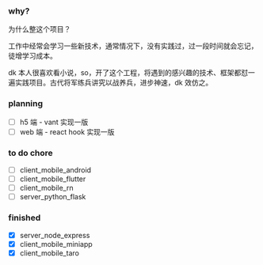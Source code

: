 ### why?

为什么整这个项目？

工作中经常会学习一些新技术，通常情况下，没有实践过，过一段时间就会忘记，徒增学习成本。

dk 本人很喜欢看小说，so，开了这个工程，将遇到的感兴趣的技术、框架都怼一遍实践项目。古代将军练兵讲究以战养兵，进步神速，dk 效仿之。

### planning

- [ ] h5 端 - vant 实现一版
- [ ] web 端 - react hook 实现一版

### to do chore

- [ ] client_mobile_android
- [ ] client_mobile_flutter
- [ ] client_mobile_rn
- [ ] server_python_flask

### finished

- [x] server_node_express 
- [x] client_mobile_miniapp
- [x] client_mobile_taro
